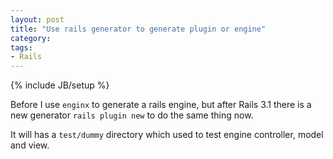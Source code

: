 ```yaml
---
layout: post
title: "Use rails generator to generate plugin or engine"
category: 
tags:
- Rails
---
```

{% include JB/setup %}

Before I use `enginx` to generate a rails engine, but after Rails 3.1 there is a new generator `rails plugin new` to do the same thing now.

It will has a `test/dummy` directory which used to test engine controller, model and view.
